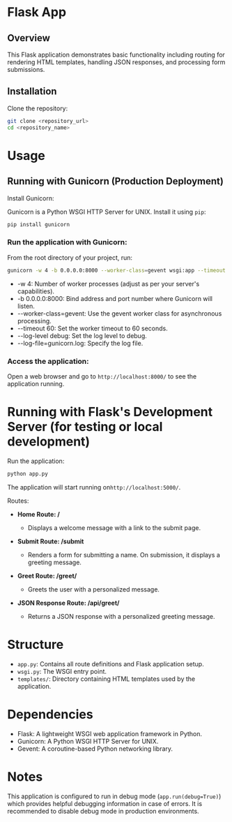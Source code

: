 # Flask App

## Overview

This Flask application demonstrates basic functionality including routing for rendering HTML templates, handling JSON responses, and processing form submissions.

## Installation

Clone the repository:

```sh
git clone <repository_url>
cd <repository_name>
```
# Usage

## Running with Gunicorn (Production Deployment)

Install Gunicorn:

Gunicorn is a Python WSGI HTTP Server for UNIX. Install it using `pip`:

```sh
pip install gunicorn
```
### Run the application with Gunicorn:

From the root directory of your project, run:

```sh
gunicorn -w 4 -b 0.0.0.0:8000 --worker-class=gevent wsgi:app --timeout 60 --log-level debug --log-file=gunicorn.log
```
- -w 4: Number of worker processes (adjust as per your server's capabilities).
- -b 0.0.0.0:8000: Bind address and port number where Gunicorn will listen.
- --worker-class=gevent: Use the gevent worker class for asynchronous processing.
- --timeout 60: Set the worker timeout to 60 seconds.
- --log-level debug: Set the log level to debug.
- --log-file=gunicorn.log: Specify the log file.

### Access the application:

Open a web browser and go to `http://localhost:8000/` to see the application running.

# Running with Flask's Development Server (for testing or local development)

Run the application:

```sh
python app.py
```
The application will start running on`http://localhost:5000/`.

Routes:

- **Home Route: /**

	- Displays a welcome message with a link to the submit page.

- **Submit Route: /submit**

	- Renders a form for submitting a name. On submission, it displays a greeting message.

- **Greet Route: /greet/<name>**

	- Greets the user with a personalized message.

- **JSON Response Route: /api/greet/<name>**

	- Returns a JSON response with a personalized greeting message.

# Structure

- `app.py`: Contains all route definitions and Flask application setup.
- `wsgi.py`: The WSGI entry point.
- `templates/`: Directory containing HTML templates used by the application.

# Dependencies

- Flask: A lightweight WSGI web application framework in Python.
- Gunicorn: A Python WSGI HTTP Server for UNIX.
- Gevent: A coroutine-based Python networking library.

# Notes

This application is configured to run in debug mode (`app.run(debug=True)`) which provides helpful debugging information in case of errors. It is recommended to disable debug mode in production environments.
